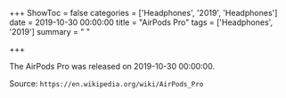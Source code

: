 +++
ShowToc = false
categories = ['Headphones', '2019', 'Headphones']
date = 2019-10-30 00:00:00
title = "AirPods Pro"
tags = ['Headphones', '2019']
summary = " "

+++

The AirPods Pro was released on 2019-10-30 00:00:00.

Source: `https://en.wikipedia.org/wiki/AirPods_Pro`


